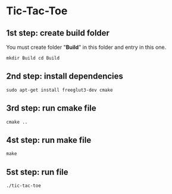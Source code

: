 # Tic-Tac-Toe

## 1st step: create build folder

You must create folder "**Build**" in this folder and entry in this one.

`mkdir Build cd Build`

## 2nd step: install dependencies

`sudo apt-get install freeglut3-dev cmake`

## 3rd step: run cmake file

`cmake ..`

## 4st step: run make file

`make`

## 5st step: run file

`./tic-tac-toe`
